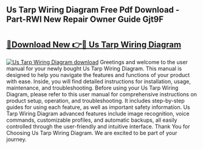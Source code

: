 ## Us Tarp Wiring Diagram Free Pdf Download - Part-RWI New Repair Owner Guide Gjt9F

# <h2><a href="http://dfjo7g.blite.top/?on=Us+Tarp+Wiring+Diagram">🔗Download New 👉🔴 Us Tarp Wiring Diagram</a></h2>

[![Us Tarp Wiring Diagram download](https://i.imgur.com/lujVjoI.png)](http://dfjo7g.blite.top/?on=Us+Tarp+Wiring+Diagram)
Greetings and welcome to the user manual for your newly bought Us Tarp Wiring Diagram. This manual is designed to help you navigate the features and functions of your product with ease. Inside, you will find detailed instructions for installation, usage, maintenance, and troubleshooting. Before using your Us Tarp Wiring Diagram, please refer to this user manual for comprehensive instructions on product setup, operation, and troubleshooting. It includes step-by-step guides for using each feature, as well as important safety information. Us Tarp Wiring Diagram advanced features include image recognition, voice commands, customizable profiles, and automatic backups, all easily controlled through the user-friendly and intuitive interface. Thank You for Choosing Us Tarp Wiring Diagram. We are excited to be part of your journey.
